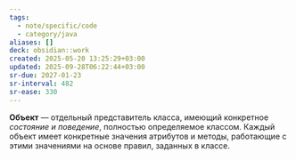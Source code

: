 ```yaml
---
tags:
  - note/specific/code
  - category/java
aliases: []
deck: obsidian::work
created: 2025-05-20 13:25:29+03:00
updated: 2025-09-28T06:22:44+03:00
sr-due: 2027-01-23
sr-interval: 482
sr-ease: 330
---
```


**Объект**
—
отдельный представитель класса, имеющий конкретное *состояние и поведение*, полностью определяемое классом. Каждый объект имеет конкретные значения атрибутов и методы, работающие с этими значениями на основе правил, заданных в классе.
